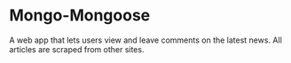 # Mongo-Mongoose
A web app that lets users view and leave comments on the latest news. All articles are scraped from other sites.
